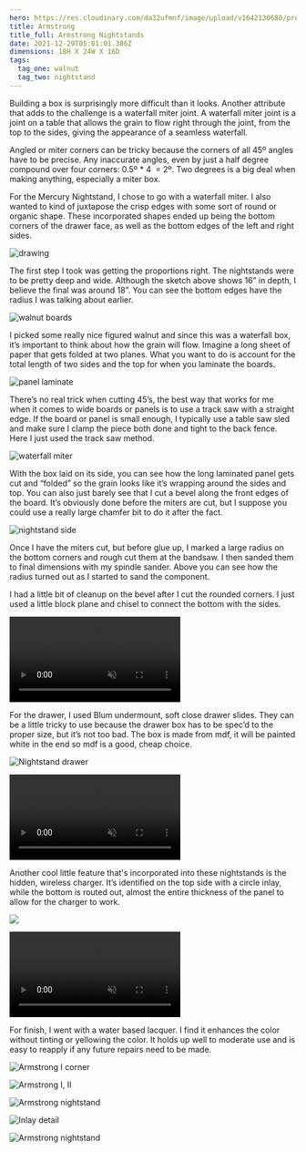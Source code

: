 ```yaml
---
hero: https://res.cloudinary.com/da32ufmnf/image/upload/v1642130680/proportional.design-v2/mercury/rdjkdqmdqgf0xkpz0xl8.jpg
title: Armstrong
title_full: Armstrong Nightstands
date: 2021-12-29T05:01:01.386Z
dimensions: 18H X 24W X 16D
tags:
  tag_one: walnut
  tag_two: nightstand
---
```


Building a box is surprisingly more difficult than it looks. Another attribute that adds to the challenge is a waterfall miter joint. A waterfall miter joint is a joint on a table that allows the grain to flow right through the joint, from the top to the sides, giving the appearance of a seamless waterfall.

Angled or miter corners can be tricky because the corners of all 45º angles have to be precise. Any inaccurate angles, even by just a half degree compound over four corners: 0.5º \* 4  = 2º. Two degrees is a big deal when making anything, especially a miter box.

For the Mercury Nightstand, I chose to go with a waterfall miter. I also wanted to kind of juxtapose the crisp edges with some sort of round or organic shape. These incorporated shapes ended up being the bottom corners of the drawer face, as well as the bottom edges of the left and right sides.

![drawing](https://res.cloudinary.com/da32ufmnf/image/upload/v1641540217/proportional.design-v2/mercury/cmoix2rs1ybeg1tzcuvy.jpg)

The first step I took was getting the proportions right. The nightstands were to be pretty deep and wide. Although the sketch above shows 16” in depth, I believe the final was around 18”. You can see the bottom edges have the radius I was talking about earlier.

![walnut boards](https://res.cloudinary.com/da32ufmnf/image/upload/v1641540218/proportional.design-v2/mercury/cylcewkwjxkdjybmfpnn.jpg)

I picked some really nice figured walnut and since this was a waterfall box, it’s important to think about how the grain will flow. Imagine a long sheet of paper that gets folded at two planes. What you want to do is account for the total length of two sides and the top for when you laminate the boards.

![panel laminate](https://res.cloudinary.com/da32ufmnf/image/upload/v1641540218/proportional.design-v2/mercury/eih5jsc1krruvnqqwjw0.jpg)

There’s no real trick when cutting 45’s, the best way that works for me when it comes to wide boards or panels is to use a track saw with a straight edge. If the board or panel is small enough, I typically use a table saw sled and make sure I clamp the piece both done and tight to the back fence. Here I just used the track saw method.

![waterfall miter](https://res.cloudinary.com/da32ufmnf/image/upload/v1641540218/proportional.design-v2/mercury/lw5hn5pxp9tarxbvlvbt.jpg)

With the box laid on its side, you can see how the long laminated panel gets cut and “folded” so the grain looks like it’s wrapping around the sides and top. You can also just barely see that I cut a bevel along the front edges of the board. It’s obviously done before the miters are cut, but I suppose you could use a really large chamfer bit to do it after the fact.

![nightstand side](https://res.cloudinary.com/da32ufmnf/image/upload/v1641540218/proportional.design-v2/mercury/upomugxhtb4mckh9xj8a.jpg)

Once I have the miters cut, but before glue up, I marked a large radius on the bottom corners and rough cut them at the bandsaw. I then sanded them to final dimensions with my spindle sander. Above you can see how the radius turned out as I started to sand the component.

I had a little bit of cleanup on the bevel after I cut the rounded corners. I just used a little block plane and chisel to connect the bottom with the sides.

<video controls="true" playsinline="" loop="loop" muted>
  <source src="https://res.cloudinary.com/da32ufmnf/video/upload/v1641540507/proportional.design-v2/mercury/02_rforwn.mp4#t=0.1"/>
</video>

For the drawer, I used Blum undermount, soft close drawer slides. They can be a little tricky to use because the drawer box has to be spec’d to the proper size, but it’s not too bad. The box is made from mdf, it will be painted white in the end so mdf is a good, cheap choice.

![Nightstand drawer](https://res.cloudinary.com/da32ufmnf/image/upload/v1641540218/proportional.design-v2/mercury/wmjhgnprytlokvbfpt7q.jpg)

<video controls="true" playsinline="" loop="loop" muted>
  <source src="https://res.cloudinary.com/da32ufmnf/video/upload/v1641540584/proportional.design-v2/mercury/03_g6shzb.mp4#t=0.1"/>
</video>

Another cool little feature that's incorporated into these nightstands is the hidden, wireless charger. It’s identified on the top side with a circle inlay, while the bottom is routed out, almost the entire thickness of the panel to allow for the charger to work.

![](https://res.cloudinary.com/da32ufmnf/image/upload/v1641540218/proportional.design-v2/mercury/b4hmb5yfu7frtabt3bwr.jpg)

<video controls="true" playsinline="" loop="loop" muted>
  <source src="https://res.cloudinary.com/da32ufmnf/video/upload/v1641540628/proportional.design-v2/mercury/04_gscuvy.mp4#t=0.1"/>
</video>

For finish, I went with a water based lacquer. I find it enhances the color without tinting or yellowing the color. It holds up well to moderate use and is easy to reapply if any future repairs need to be made.

![Armstrong I corner](https://res.cloudinary.com/da32ufmnf/image/upload/v1642101633/proportional.design-v2/gkmikatd6azjulp8zzjw.jpg)

![Armstrong I, II](https://res.cloudinary.com/da32ufmnf/image/upload/v1641540220/proportional.design-v2/mercury/yqqboxuib0wjfi3tlhcg.jpg)

![Armstrong nightstand](https://res.cloudinary.com/da32ufmnf/image/upload/v1641540220/proportional.design-v2/mercury/p17qekdpulx2drufix88.jpg)

![Inlay detail](https://res.cloudinary.com/da32ufmnf/image/upload/v1641540220/proportional.design-v2/mercury/ldclguolw3dfxltp6tlr.jpg)

![Armstrong nightstand](https://res.cloudinary.com/da32ufmnf/image/upload/v1641540221/proportional.design-v2/mercury/mzvmt9iuxdacz0snzfqc.jpg)
